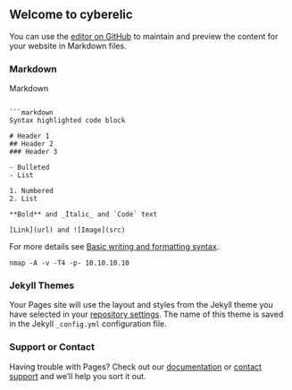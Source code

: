 ## Welcome to cyberelic

You can use the [editor on GitHub](https://github.com/cyberelic/cyberelic.github.io/edit/main/index.md) to maintain and preview the content for your website in Markdown files.

### Markdown


Markdown
``` is a lightweight and easy-to-use syntax for styling your writing. It includes conventions for

```markdown
Syntax highlighted code block

# Header 1
## Header 2
### Header 3

- Bulleted
- List

1. Numbered
2. List

**Bold** and _Italic_ and `Code` text

[Link](url) and ![Image](src)
```

For more details see [Basic writing and formatting syntax](https://docs.github.com/en/github/writing-on-github/getting-started-with-writing-and-formatting-on-github/basic-writing-and-formatting-syntax).

```
nmap -A -v -T4 -p- 10.10.10.10
```


### Jekyll Themes

Your Pages site will use the layout and styles from the Jekyll theme you have selected in your [repository settings](https://github.com/cyberelic/cyberelic.github.io/settings/pages). The name of this theme is saved in the Jekyll `_config.yml` configuration file.

### Support or Contact

Having trouble with Pages? Check out our [documentation](https://docs.github.com/categories/github-pages-basics/) or [contact support](https://support.github.com/contact) and we’ll help you sort it out.

